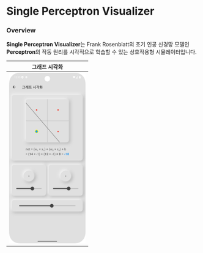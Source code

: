 # Single Perceptron Visualizer

### Overview

**Single Perceptron Visualizer**는 Frank Rosenblatt의 초기 인공 신경망 모델인 **Perceptron**의 작동 원리를 시각적으로 학습할 수 있는 상호작용형 시뮬레이터입니다.

|                               그래프 시각화                               |
|:-------------------------------------------------------------------:|
| <img src="screenshots/screenshot_1.png" alt="그래프 시각화" width="200"/> |
